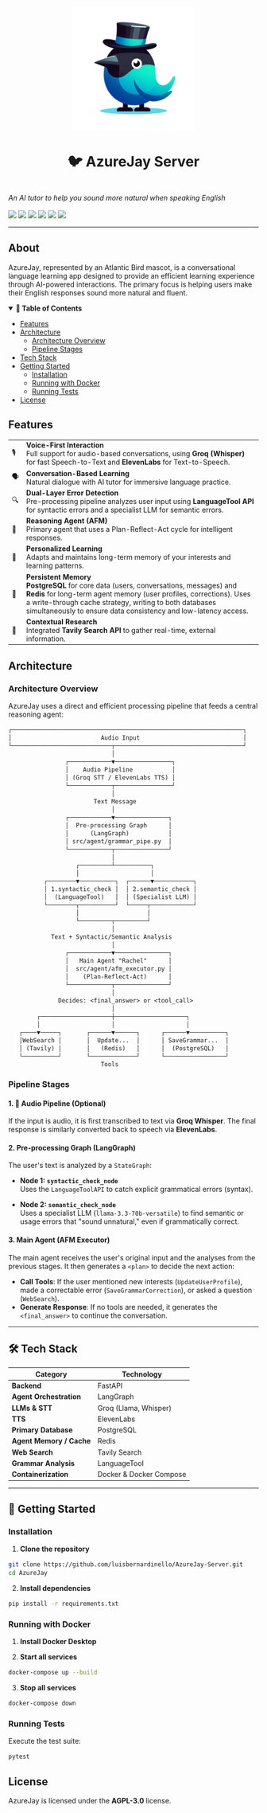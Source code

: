 <p align="center">
  <a href="#"><img src="assets/azurejay.png" height="250" /></a>
  <br/>
  <h1 align="center">🐦 AzureJay Server</h1>
  <br/>
  <em>An AI tutor to help you sound more natural when speaking English</em>
  <br/><br/>
  <a href="#"><img src="https://img.shields.io/badge/Python-3776AB?logo=python&logoColor=white" /></a>
  <a href="#"><img src="https://img.shields.io/badge/FastAPI-009688?logo=fastapi&logoColor=white" /></a>
  <a href="#"><img src="https://img.shields.io/badge/LangGraph-1C3C3C?logo=langgraph&logoColor=white" /></a>
  <a href="#"><img src="https://img.shields.io/badge/Docker-2496ED?logo=docker&logoColor=white" /></a>
  <a href="#"><img src="https://img.shields.io/badge/PostgreSQL-4169E1?logo=postgresql&logoColor=white" /></a>
  <a href="#"><img src="https://img.shields.io/badge/Redis-DC382D?logo=redis&logoColor=white" /></a>
</p>

<hr/>

## About

AzureJay, represented by an Atlantic Bird mascot, is a conversational language learning app designed to provide an efficient learning experience through AI-powered interactions. The primary focus is helping users make their English responses sound more natural and fluent.

<details open="open">
  <summary><b>📑 Table of Contents</b></summary>
  
  - [Features](#-features)
  - [Architecture](#-architecture)
    - [Architecture Overview](#architecture-overview)
    - [Pipeline Stages](#pipeline-stages)
  - [Tech Stack](#-tech-stack)
  - [Getting Started](#-getting-started)
    - [Installation](#installation)
    - [Running with Docker](#running-with-docker)
    - [Running Tests](#running-tests)
  - [License](#-license)
  
</details>

## Features

<table>
  <tr>
    <td>🎙️</td>
    <td><b>Voice-First Interaction</b><br/>Full support for audio-based conversations, using <b>Groq (Whisper)</b> for fast Speech-to-Text and <b>ElevenLabs</b> for Text-to-Speech.</td>
  </tr>
  <tr>
    <td>🗣️</td>
    <td><b>Conversation-Based Learning</b><br/>Natural dialogue with AI tutor for immersive language practice.</td>
  </tr>
  <tr>
    <td>🔍</td>
    <td><b>Dual-Layer Error Detection</b><br/>Pre-processing pipeline analyzes user input using <b>LanguageTool API</b> for syntactic errors and a specialist LLM for semantic errors.</td>
  </tr>
  <tr>
    <td>🧠</td>
    <td><b>Reasoning Agent (AFM)</b><br/>Primary agent that uses a Plan-Reflect-Act cycle for intelligent responses.</td>
  </tr>
  <tr>
    <td>🎯</td>
    <td><b>Personalized Learning</b><br/>Adapts and maintains long-term memory of your interests and learning patterns.</td>
  </tr>
  <tr>
    <td>💾</td>
    <td><b>Persistent Memory</b><br/><b>PostgreSQL</b> for core data (users, conversations, messages) and <b>Redis</b> for long-term agent memory (user profiles, corrections). Uses a write-through cache strategy, writing to both databases simultaneously to ensure data consistency and low-latency access.</td>
  </tr>
  <tr>
    <td>🔗</td>
    <td><b>Contextual Research</b><br/>Integrated <b>Tavily Search API</b> to gather real-time, external information.</td>
  </tr>
</table>

## Architecture

### Architecture Overview

AzureJay uses a direct and efficient processing pipeline that feeds a central reasoning agent:

```
┌─────────────────────────────────────────────────────────────────┐
│                         Audio Input                             │
└────────────────────────────┬────────────────────────────────────┘
                             │
                ┌────────────▼────────────────┐
                │    Audio Pipeline           │
                │ (Groq STT / ElevenLabs TTS) │
                └────────────┬────────────────┘
                             │
                        Text Message
                             │
                ┌────────────▼───────────────┐
                │  Pre-processing Graph      │
                │      (LangGraph)           │
                │ src/agent/grammar_pipe.py  │
                └────────────┬───────────────┘
                             │
                   ┌─────────┴──────────┐
                   │                    │
          ┌────────▼──────────┐  ┌──────▼───────────┐
          │ 1.syntactic_check │  │ 2.semantic_check │
          │  (LanguageTool)   │  │ (Specialist LLM) │
          └────────┬──────────┘  └─────┬────────────┘
                   │                   │
                   └─────────┬─────────┘
                             │
            Text + Syntactic/Semantic Analysis
                             │
                ┌────────────▼───────────────┐
                │   Main Agent "Rachel"      │
                │  src/agent/afm_executor.py │
                │    (Plan-Reflect-Act)      │
                └────────────┬───────────────┘
                             │
              Decides: <final_answer> or <tool_call>
                             │
        ┌────────────────────┼────────────────────┐
        │                    │                    │
   ┌────▼─────┐       ┌──────▼──────┐      ┌──────▼──────────┐
   │WebSearch │       │  Update...  │      │ SaveGrammar...  │
   │ (Tavily) │       │   (Redis)   │      │  (PostgreSQL)   │
   └──────────┘       └─────────────┘      └─────────────────┘
                          Tools
```

### Pipeline Stages

#### 1. 🎵 Audio Pipeline (Optional)

If the input is audio, it is first transcribed to text via **Groq Whisper**. The final response is similarly converted back to speech via **ElevenLabs**.

#### 2. Pre-processing Graph (LangGraph)

The user's text is analyzed by a `StateGraph`:

- **Node 1: `syntactic_check_node`**  
  Uses the `LanguageToolAPI` to catch explicit grammatical errors (syntax).

- **Node 2: `semantic_check_node`**  
  Uses a specialist LLM (`llama-3.3-70b-versatile`) to find semantic or usage errors that "sound unnatural," even if grammatically correct.

#### 3. Main Agent (AFM Executor)

The main agent receives the user's original input and the analyses from the previous stages. It then generates a `<plan>` to decide the next action:

- **Call Tools**: If the user mentioned new interests (`UpdateUserProfile`), made a correctable error (`SaveGrammarCorrection`), or asked a question (`WebSearch`).
- **Generate Response**: If no tools are needed, it generates the `<final_answer>` to continue the conversation.

---

## 🛠️ Tech Stack

| Category | Technology |
|----------|-----------|
| **Backend** | FastAPI |
| **Agent Orchestration** | LangGraph |
| **LLMs & STT** | Groq (Llama, Whisper) |
| **TTS** | ElevenLabs |
| **Primary Database** | PostgreSQL |
| **Agent Memory / Cache** | Redis |
| **Web Search** | Tavily Search |
| **Grammar Analysis** | LanguageTool |
| **Containerization** | Docker & Docker Compose |

---

## 🚀 Getting Started

### Installation

1. **Clone the repository**

```bash
git clone https://github.com/luisbernardinello/AzureJay-Server.git
cd AzureJay
```

2. **Install dependencies**

```bash
pip install -r requirements.txt
```

### Running with Docker

1. **Install Docker Desktop**

2. **Start all services**

```bash
docker-compose up --build
```

3. **Stop all services**

```bash
docker-compose down
```

### Running Tests

Execute the test suite:

```bash
pytest
```


## License

AzureJay is licensed under the **AGPL-3.0** license.
